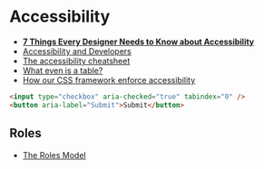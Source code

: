 # Accessibility

* [**7 Things Every Designer Needs to Know about Accessibility**](https://medium.com/salesforce-ux/7-things-every-designer-needs-to-know-about-accessibility-64f105f0881b#.e8aub5twv)
* [Accessibility and Developers](http://www.paulirish.com/2012/accessibility-and-developers/)
* [The accessibility cheatsheet](http://bitsofco.de/2015/the-accessibility-cheatsheet/)
* [What even is a table?](https://speakerdeck.com/edds/what-even-is-a-table-a-quick-look-at-accessibility-apis)
* [How our CSS framework enforce accessibility](http://www.ebaytechblog.com/2015/11/04/how-our-css-framework-helps-enforce-accessibility/)

```html
<input type="checkbox" aria-checked="true" tabindex="0" />
<button aria-label="Submit">Submit</button>
```

## Roles

* [The Roles Model](https://www.w3.org/WAI/PF/aria/roles)